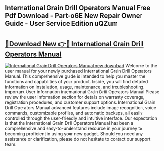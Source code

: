 ## International Grain Drill Operators Manual Free Pdf Download - Part-o6E New Repair Owner Guide - User Service Edition uQZum

# <h2><a href="http://bc82150.oget.top/?id=International+Grain+Drill+Operators+Manual">🔗Download New 👉🔴 International Grain Drill Operators Manual</a></h2>

[![International Grain Drill Operators Manual new download](https://i.imgur.com/5g1atiW.png)](http://bc82150.oget.top/?id=International+Grain+Drill+Operators+Manual)
Welcome to the user manual for your newly purchased International Grain Drill Operators Manual. This comprehensive guide is intended to help you master the functions and capabilities of your product. Inside, you will find detailed information on installation, usage, maintenance, and troubleshooting. Important User Information International Grain Drill Operators Manual Please review the user information section for details on warranty coverage, registration procedures, and customer support options. International Grain Drill Operators Manual advanced features include image recognition, voice commands, customizable profiles, and automatic backups, all easily controlled through the user-friendly and intuitive interface. Our expectation is that the International Grain Drill Operators Manual has been a comprehensive and easy-to-understand resource in your journey to becoming proficient in using your new gadget. Should you need any assistance or clarification, please do not hesitate to contact our support team.
